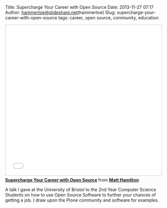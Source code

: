 Title: Supercharge Your Career with Open Source
Date: 2013-11-27 07:17
Author: hammertoe@slideshare.net(hammertoe)
Slug: supercharge-your-career-with-open-source
tags: career, open source, community, education

<iframe src="//www.slideshare.net/slideshow/embed_code/key/ffzEeCS8LY0FXU" width="595" height="485" frameborder="0" marginwidth="0" marginheight="0" scrolling="no" style="border:1px solid #CCC; border-width:1px; margin-bottom:5px; max-width: 100%;" allowfullscreen> </iframe> <div style="margin-bottom:5px"> <strong> <a href="//www.slideshare.net/hammertoe/supercharge-your" title="Supercharge Your Career with Open Source" target="_blank">Supercharge Your Career with Open Source</a> </strong> from <strong><a href="//www.slideshare.net/hammertoe" target="_blank">Matt Hamilton</a></strong> </div>

A talk I gave at the University of Bristol to the 2nd Year Computer
Science Students on how to use Open Source Software to further your
chances of getting a job. I draw upon the Plone community and software
for examples.

